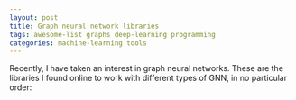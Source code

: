 ```yaml
---
layout: post
title: Graph neural network libraries
tags: awesome-list graphs deep-learning programming
categories: machine-learning tools
---
```


Recently, I have taken an interest in graph neural networks. These are the libraries I found online to work with different types of GNN, in no particular order:

<div class="github-card" data-github="rusty1s/pytorch_geometric" data-width="350" data-height="" data-theme="default"></div>
<div class="github-card" data-github="dmlc/dgl" data-width="350" data-height="" data-theme="default"></div>
<div class="github-card" data-github="deepmind/graph_nets" data-width="350" data-height="" data-theme="default"></div>
<div class="github-card" data-github="alibaba/euler" data-width="350" data-height="150" data-theme="default"></div>
<script src="//cdn.jsdelivr.net/github-cards/latest/widget.js"></script>
